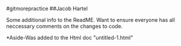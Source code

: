 #gitmorepractice
##Jacob Hartel

Some additional info to the ReadME. Want to ensure everyone has all neccessary comments on the changes to code. 

*Aside-Was added to the Html doc "untitled-1.html"